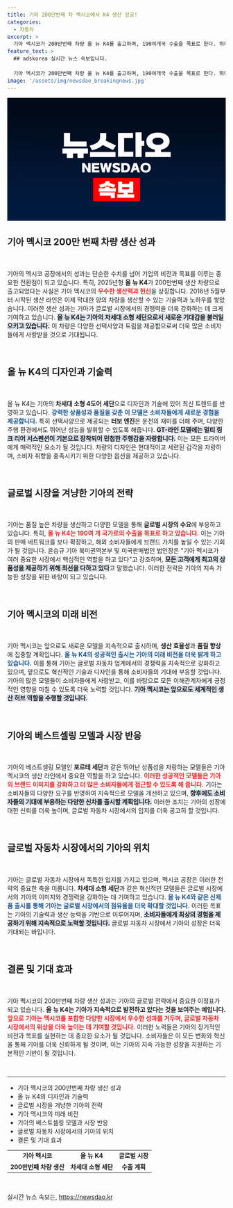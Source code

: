 ```yaml
---
title: 기아 200만번째 차 멕시코에서 K4 생산 성공!
categories:
  - 자동차
excerpt: >
  기아 멕시코가 200만번째 차량 올 뉴 K4를 출고하며, 190여개국 수출을 목표로 한다. 뛰어난 디자인과 기술력으로 기대를 모으고 있는 K4, 글로벌 시장에서의 기아의 미래를 밝힌다!
feature_text: >
  ## adskorea 실시간 뉴스 속보입니다.

  기아 멕시코가 200만번째 차량 올 뉴 K4를 출고하며, 190여개국 수출을 목표로 한다. 뛰어난 디자인과 기술력으로 기대를 모으고 있는 K4, 글로벌 시장에서의 기아의 미래를 밝힌다!
image: '/assets/img/newsdao_breakingnews.jpg'
---
```


<p><img src="/assets/img/newsdao_breakingnews.jpg" alt="adskorea 속보" /></p>

<h2 data-ke-size="size26">기아 멕시코 200만 번째 차량 생산 성과</h2>

<p data-ke-size="size16">&nbsp;</p>

<p>기아의 멕시코 공장에서의 성과는 단순한 수치를 넘어 기업의 비전과 목표를 이루는 중요한 전환점이 되고 있습니다. 특히, 2025년형 <b>올 뉴 K4</b>가 200만번째 생산 차량으로 출고되었다는 사실은 기아 멕시코의 <b><span style="color: #ee2323;">우수한 생산력과 헌신</span></b>을 상징합니다. 2016년 5월부터 시작된 생산 라인은 이제 막대한 양의 차량을 생산할 수 있는 기술력과 노하우를 쌓았습니다. 이러한 생산 성과는 기아가 글로벌 시장에서의 경쟁력을 더욱 강화하는 데 크게 기여하고 있습니다. <b><span style="background-color: #21538527;">올 뉴 K4는 기아의 차세대 소형 세단으로서 새로운 기대감을 불러일으키고 있습니다.</span></b> 이 차량은 다양한 선택사양과 트림을 제공함으로써 더욱 많은 소비자들에게 사랑받을 것으로 기대됩니다. </p>

<p data-ke-size="size16">&nbsp;</p>

<h2 data-ke-size="size26">올 뉴 K4의 디자인과 기술력</h2>

<p data-ke-size="size16">&nbsp;</p>

<p>올 뉴 K4는 기아의 <b>차세대 소형 4도어 세단</b>으로 디자인과 기술에 있어 최신 트렌드를 반영하고 있습니다. <b><span style="color: #1a5490;">강력한 상품성과 품질을 갖춘 이 모델은 소비자들에게 새로운 경험을 제공합니다.</span></b> 특히 선택사양으로 제공되는 <b>터보 엔진</b>은 운전의 재미를 더해 주며, 다양한 주행 환경에서도 뛰어난 성능을 발휘할 수 있도록 해줍니다. <b><span style="background-color: #21538527;">GT-라인 모델에는 멀티 링크 리어 서스펜션이 기본으로 장착되어 민첩한 주행감을 자랑합니다.</span></b> 이는 모든 드라이버에게 매력적인 요소가 될 것입니다. 차량의 디자인은 현대적이고 세련된 감각을 자랑하며, 소비자 취향을 충족시키기 위한 다양한 옵션을 제공하고 있습니다.</p>

<p data-ke-size="size16">&nbsp;</p>

<h2 data-ke-size="size26">글로벌 시장을 겨냥한 기아의 전략</h2>

<p data-ke-size="size16">&nbsp;</p>

<p>기아는 품질 높은 차량을 생산하고 다양한 모델을 통해 <b>글로벌 시장의 수요</b>에 부응하고 있습니다. 특히, <b><span style="color: #ee2323;">올 뉴 K4는 190여 개 국가로의 수출을 목표로 하고 있습니다.</span></b> 이는 기아의 판매 네트워크를 보다 확장하고, 해외 소비자들에게 브랜드 가치를 높일 수 있는 기회가 될 것입니다. 윤승규 기아 북미권역본부 및 미국판매법인 법인장은 "기아 멕시코가 여러 중요한 시장에서 핵심적인 역할을 하고 있다"고 강조하며, <b><span style="background-color: #21538527;">모든 고객에게 최고의 상품성을 제공하기 위해 최선을 다하고 있다</span></b>고 말했습니다. 이러한 전략은 기아의 지속 가능한 성장을 위한 바탕이 되고 있습니다. </p>

<p data-ke-size="size16">&nbsp;</p>

<h2 data-ke-size="size26">기아 멕시코의 미래 비전</h2>

<p data-ke-size="size16">&nbsp;</p>

<p>기아 멕시코는 앞으로도 새로운 모델을 지속적으로 출시하며, <b>생산 효율성</b>과 <b>품질 향상</b>에 집중할 계획입니다. <b><span style="color: #1a5490;">올 뉴 K4의 성공적인 출시는 기아의 미래 비전을 더욱 밝게 하고 있습니다.</span></b> 이를 통해 기아는 글로벌 자동차 업계에서의 경쟁력을 지속적으로 강화하고 있으며, 앞으로도 혁신적인 기술과 디자인을 통해 소비자들의 기대에 부응할 것입니다. 기아의 많은 모델들이 소비자들에게 사랑받고, 이를 바탕으로 모든 이해관계자에게 긍정적인 영향을 미칠 수 있도록 더욱 노력할 것입니다. <b><span style="background-color: #21538527;">기아 멕시코는 앞으로도 세계적인 생산 허브 역할을 수행할 것입니다.</span></b> </p>

<p data-ke-size="size16">&nbsp;</p>

<h2 data-ke-size="size26">기아의 베스트셀링 모델과 시장 반응</h2>

<p data-ke-size="size16">&nbsp;</p>

<p>기아의 베스트셀링 모델인 <b>포르테 세단</b>과 같은 뛰어난 상품성을 자랑하는 모델들은 기아 멕시코의 생산 라인에서 중요한 역할을 하고 있습니다. <b><span style="color: #ee2323;">이러한 성공적인 모델들은 기아의 브랜드 이미지를 강화하고 더 많은 소비자들에게 접근할 수 있도록 해 줍니다.</span></b> 기아는 소비자들의 다양한 요구를 반영하여 지속적으로 모델을 개선하고 있으며, <b><span style="background-color: #21538527;">향후에도 소비자들의 기대에 부응하는 다양한 신차를 출시할 계획입니다.</span></b> 이러한 조치는 기아의 성장에 대한 신뢰를 더욱 높이며, 글로벌 자동차 시장에서의 입지를 더욱 공고히 할 것입니다.</p>

<p data-ke-size="size16">&nbsp;</p>

<h2 data-ke-size="size26">글로벌 자동차 시장에서의 기아의 위치</h2>

<p data-ke-size="size16">&nbsp;</p>

<p>기아는 글로벌 자동차 시장에서 독특한 입지를 가지고 있으며, 멕시코 공장은 이러한 전략의 중요한 축을 이룹니다. <b>차세대 소형 세단</b>과 같은 혁신적인 모델들은 글로벌 시장에서의 기아의 이미지와 경쟁력을 강화하는 데 기여하고 있습니다. <b><span style="color: #1a5490;">올 뉴 K4와 같은 신제품 출시를 통해 기아는 글로벌 시장에서의 점유율을 더욱 확대할 것입니다.</span></b> 이러한 목표는 기아의 기술력과 생산 능력을 기반으로 이루어지며, <b><span style="background-color: #21538527;">소비자들에게 최상의 경험을 제공하기 위해 지속적으로 노력할 것입니다.</span></b> 글로벌 자동차 시장에서 기아의 성장은 더욱 기대되는 바입니다.</p>

<p data-ke-size="size16">&nbsp;</p>

<h2 data-ke-size="size26">결론 및 기대 효과</h2>

<p data-ke-size="size16">&nbsp;</p>

<p>기아 멕시코의 200만번째 차량 생산 성과는 기아의 글로벌 전략에서 중요한 이정표가 되고 있습니다. <b>올 뉴 K4는 기아가 지속적으로 발전하고 있다는 것을 보여주는 예입니다.</b> <b><span style="color: #ee2323;">앞으로 기아는 멕시코를 포함한 다양한 시장에서 우수한 성과를 거두며, 글로벌 자동차 시장에서의 위상을 더욱 높이는 데 기여할 것입니다.</span></b> 이러한 노력들은 기아의 장기적인 비전과 목표를 실현하는 데 중요한 요소가 될 것입니다. 소비자들은 이 모든 변화와 혁신을 통해 기아를 더욱 신뢰하게 될 것이며, 이는 기아의 지속 가능한 성장을 지원하는 기본적인 기반이 될 것입니다.</p>

<p data-ke-size="size16">&nbsp;</p>

<hr />

<ul>
  <li>기아 멕시코의 200만번째 차량 생산 성과</li>
  <li>올 뉴 K4의 디자인과 기술력</li>
  <li>글로벌 시장을 겨냥한 기아의 전략</li>
  <li>기아 멕시코의 미래 비전</li>
  <li>기아의 베스트셀링 모델과 시장 반응</li>
  <li>글로벌 자동차 시장에서의 기아의 위치</li>
  <li>결론 및 기대 효과</li>
</ul>

<table>
  <tr>
    <td style="text-align: center; height: 17px;"><b>기아 멕시코</b></td>
    <td style="text-align: center; height: 17px;"><b>올 뉴 K4</b></td>
    <td style="text-align: center; height: 17px;"><b>글로벌 시장</b></td>
  </tr>
  <tr>
    <td style="text-align: center; height: 17px;"><b>200만번째 차량 생산</b></td>
    <td style="text-align: center; height: 17px;"><b>차세대 소형 세단</b></td>
    <td style="text-align: center; height: 17px;"><b>수출 계획</b></td>
  </tr>
</table> 

<p data-ke-size="size16">&nbsp;</p>
실시간 뉴스 속보는, <a href="https://newsdao.kr" rel="dofollow">https://newsdao.kr</a>


